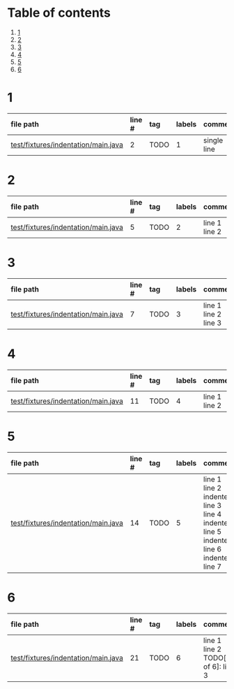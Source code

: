 # Table of contents

1. [1](#1-0)
2. [2](#1-1)
3. [3](#1-2)
4. [4](#1-3)
5. [5](#1-4)
6. [6](#1-5)

# 1<a id="1-0"></a>

| file path | line # | tag | labels | comment
|:----------|:-------|:----|:-------|:-------
| [test/fixtures/indentation/main.java](../../test/prefix/test/fixtures/indentation/main.java#L2) | 2 | TODO | 1 | single line

# 2<a id="1-1"></a>

| file path | line # | tag | labels | comment
|:----------|:-------|:----|:-------|:-------
| [test/fixtures/indentation/main.java](../../test/prefix/test/fixtures/indentation/main.java#L5) | 5 | TODO | 2 | line 1<br>line 2

# 3<a id="1-2"></a>

| file path | line # | tag | labels | comment
|:----------|:-------|:----|:-------|:-------
| [test/fixtures/indentation/main.java](../../test/prefix/test/fixtures/indentation/main.java#L7) | 7 | TODO | 3 | line 1<br>line 2<br>line 3

# 4<a id="1-3"></a>

| file path | line # | tag | labels | comment
|:----------|:-------|:----|:-------|:-------
| [test/fixtures/indentation/main.java](../../test/prefix/test/fixtures/indentation/main.java#L11) | 11 | TODO | 4 | line 1<br>line 2

# 5<a id="1-4"></a>

| file path | line # | tag | labels | comment
|:----------|:-------|:----|:-------|:-------
| [test/fixtures/indentation/main.java](../../test/prefix/test/fixtures/indentation/main.java#L14) | 14 | TODO | 5 | line 1<br>line 2<br>  indented line 3<br>line 4<br>     indented line 5<br>     indented line 6<br> indented line 7

# 6<a id="1-5"></a>

| file path | line # | tag | labels | comment
|:----------|:-------|:----|:-------|:-------
| [test/fixtures/indentation/main.java](../../test/prefix/test/fixtures/indentation/main.java#L21) | 21 | TODO | 6 | line 1<br>line 2<br>TODO[part of 6]: line 3
